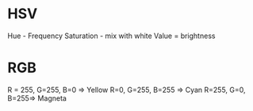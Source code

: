 # HSV

Hue - Frequency
Saturation - mix with white
Value = brightness

# RGB

R = 255, G=255, B=0 => Yellow
R=0, G=255, B=255 => Cyan
R=255, G=0, B=255=> Magneta
